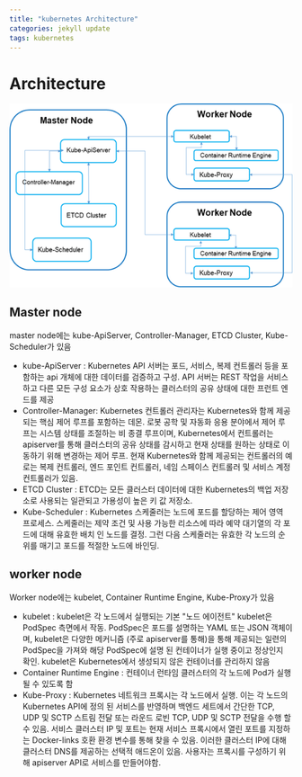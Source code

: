 ```yaml
---
title: "kubernetes Architecture"
categories: jekyll update
tags: kubernetes
---
```


# Architecture
![kubernetes_architecture_001.png](/assets/images/kubernetes/architecture_001.png)

## Master node 
master node에는 kube-ApiServer, Controller-Manager, ETCD Cluster, Kube-Scheduler가 있음
- kube-ApiServer :  Kubernetes API 서버는 포드, 서비스, 복제 컨트롤러 등을 포함하는 api 개체에 대한 데이터를 검증하고 구성. API 서버는 REST 작업을 서비스하고 다른 모든 구성 요소가 상호 작용하는 클러스터의 공유 상태에 대한 프런트 엔드를 제공
- Controller-Manager: Kubernetes 컨트롤러 관리자는 Kubernetes와 함께 제공되는 핵심 제어 루프를 포함하는 데몬. 로봇 공학 및 자동화 응용 분야에서 제어 루프는 시스템 상태를 조절하는 비 종결 루프이며, Kubernetes에서 컨트롤러는 apiserver를 통해 클러스터의 공유 상태를 감시하고 현재 상태를 원하는 상태로 이동하기 위해 변경하는 제어 루프. 현재 Kubernetes와 함께 제공되는 컨트롤러의 예로는 복제 컨트롤러, 엔드 포인트 컨트롤러, 네임 스페이스 컨트롤러 및 서비스 계정 컨트롤러가 있음.
- ETCD Cluster : ETCD는 모든 클러스터 데이터에 대한 Kubernetes의 백업 저장소로 사용되는 일관되고 가용성이 높은 키 값 저장소.
- Kube-Scheduler : Kubernetes 스케줄러는 노드에 포드를 할당하는 제어 영역 프로세스. 스케줄러는 제약 조건 및 사용 가능한 리소스에 따라 예약 대기열의 각 포드에 대해 유효한 배치 인 노드를 결정. 그런 다음 스케줄러는 유효한 각 노드의 순위를 매기고 포드를 적절한 노드에 바인딩.

## worker node 
Worker node에는 kubelet, Container Runtime Engine, Kube-Proxy가 있음
- kubelet : kubelet은 각 노드에서 실행되는 기본 "노드 에이전트" kubelet은 PodSpec 측면에서 작동. PodSpec은 포드를 설명하는 YAML 또는 JSON 객체이며, kubelet은 다양한 메커니즘 (주로 apiserver를 통해)을 통해 제공되는 일련의 PodSpec을 가져와 해당 PodSpec에 설명 된 컨테이너가 실행 중이고 정상인지 확인. kubelet은 Kubernetes에서 생성되지 않은 컨테이너를 관리하지 않음
- Container Runtime Engine : 컨테이너 런타임 클러스터의 각 노드에 Pod가 실행될 수 있도록 함
- Kube-Proxy : Kubernetes 네트워크 프록시는 각 노드에서 실행. 이는 각 노드의 Kubernetes API에 정의 된 서비스를 반영하며 백엔드 세트에서 간단한 TCP, UDP 및 SCTP 스트림 전달 또는 라운드 로빈 TCP, UDP 및 SCTP 전달을 수행 할 수 있음. 서비스 클러스터 IP 및 포트는 현재 서비스 프록시에서 열린 포트를 지정하는 Docker-links 호환 환경 변수를 통해 찾을 수 있음. 이러한 클러스터 IP에 대해 클러스터 DNS를 제공하는 선택적 애드온이 있음. 사용자는 프록시를 구성하기 위해 apiserver API로 서비스를 만들어야함.

